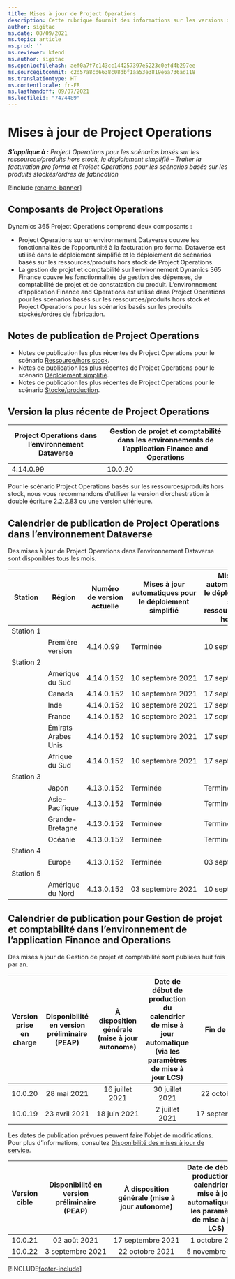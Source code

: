 ```yaml
---
title: Mises à jour de Project Operations
description: Cette rubrique fournit des informations sur les versions de Dynamics 365 Project Operations.
author: sigitac
ms.date: 08/09/2021
ms.topic: article
ms.prod: ''
ms.reviewer: kfend
ms.author: sigitac
ms.openlocfilehash: aef0a7f7c143cc144257397e5223c0efd4b297ee
ms.sourcegitcommit: c2d57a8cd6638c08dbf1aa53e3819e6a736ad118
ms.translationtype: HT
ms.contentlocale: fr-FR
ms.lasthandoff: 09/07/2021
ms.locfileid: "7474489"
---
```

# <a name="project-operations-updates"></a>Mises à jour de Project Operations

_**S’applique à :** Project Operations pour les scénarios basés sur les ressources/produits hors stock, le déploiement simplifié – Traiter la facturation pro forma et Project Operations pour les scénarios basés sur les produits stockés/ordres de fabrication_

[!include [rename-banner](~/includes/cc-data-platform-banner.md)]

## <a name="project-operations-components"></a>Composants de Project Operations

Dynamics 365 Project Operations comprend deux composants :

- Project Operations sur un environnement Dataverse couvre les fonctionnalités de l’opportunité à la facturation pro forma. Dataverse est utilisé dans le déploiement simplifié et le déploiement de scénarios basés sur les ressources/produits hors stock de Project Operations.
- La gestion de projet et comptabilité sur l’environnement Dynamics 365 Finance couvre les fonctionnalités de gestion des dépenses, de comptabilité de projet et de constatation du produit. L’environnement d’application Finance and Operations est utilisé dans Project Operations pour les scénarios basés sur les ressources/produits hors stock et Project Operations pour les scénarios basés sur les produits stockés/ordres de fabrication.

## <a name="project-operations-release-notes"></a>Notes de publication de Project Operations
- Notes de publication les plus récentes de Project Operations pour le scénario [Ressource/hors stock](whats-new-august-2021-resource-based.md).
- Notes de publication les plus récentes de Project Operations pour le scénario [Déploiement simplifié](../pro/whats-new/whats-new-august-2021-lite.md).
- Notes de publication les plus récentes de Project Operations pour le scénario [Stocké/production](../prod-pma/whats-new/whats-new-jul-2021-stocked.md).

## <a name="project-operations-latest-version"></a>Version la plus récente de Project Operations

| Project Operations dans l’environnement Dataverse | Gestion de projet et comptabilité dans les environnements de l’application Finance and Operations | 
| --- | --- |
| 4.14.0.99 | 10.0.20 |

Pour le scénario Project Operations basés sur les ressources/produits hors stock, nous vous recommandons d’utiliser la version d’orchestration à double écriture 2.2.2.83 ou une version ultérieure.

## <a name="release-schedule-for-project-operations-on-dataverse-environment"></a>Calendrier de publication de Project Operations dans l’environnement Dataverse

Des mises à jour de Project Operations dans l’environnement Dataverse sont disponibles tous les mois. 

| Station | Région | Numéro de version actuelle | Mises à jour automatiques pour le déploiement simplifié | Mises à jour automatiques pour le déploiement basé sur les ressources/produits hors stock | Prochain numéro de version | Prochaine version généralement disponible |
|-----------|-----------------------|-----------------|--------------------|---------------------|---------------------|---------------------|
| Station 1 |   &nbsp;              |    &nbsp;       | &nbsp;             |      &nbsp;         |      &nbsp;         |      &nbsp;         |
|   &nbsp;  | Première version         |  4.14.0.99      | Terminée           | 10 septembre 2021  | À définir                 | 01 octobre 2021    |
| Station 2 |   &nbsp;              |    &nbsp;       | &nbsp;             |      &nbsp;         |      &nbsp;         |      &nbsp;         |
|   &nbsp;  | Amérique du Sud         |  4.14.0.152     | 10 septembre 2021 | 17 septembre 2021  | À définir                 | 01 octobre 2021    |
|    &nbsp; | Canada                |  4.14.0.152     | 10 septembre 2021 | 17 septembre 2021  | À définir                 | 01 octobre 2021    |
|   &nbsp;  | Inde                 |  4.14.0.152     | 10 septembre 2021 | 17 septembre 2021  | À définir                 | 01 octobre 2021    |
|   &nbsp;  | France                |  4.14.0.152     | 10 septembre 2021 | 17 septembre 2021  | À définir                 | 01 octobre 2021    |
|   &nbsp;  | Émirats Arabes Unis  |  4.14.0.152     | 10 septembre 2021 | 17 septembre 2021  | À définir                 | 01 octobre 2021    |
|   &nbsp;  | Afrique du Sud          |  4.14.0.152     | 10 septembre 2021 | 17 septembre 2021  | À définir                 | 01 octobre 2021    |
| Station 3 |      &nbsp;           |     &nbsp;      |     &nbsp;         |      &nbsp;         |      &nbsp;         |      &nbsp;         |
|   &nbsp;  | Japon                 |  4.13.0.152     | Terminée           | Terminée            | 4.14.0.152          | 10 septembre 2021  |
|   &nbsp;  | Asie-Pacifique          |  4.13.0.152     | Terminée           | Terminée            | 4.14.0.152          | 10 septembre 2021  |
|   &nbsp;  | Grande-Bretagne         |  4.13.0.152     | Terminée           | Terminée            | 4.14.0.152          | 10 septembre 2021  |
|   &nbsp;  | Océanie               |  4.13.0.152     | Terminée           | Terminée            | 4.14.0.152          | 10 septembre 2021  |
| Station 4 |     &nbsp;            |     &nbsp;      |     &nbsp;         |      &nbsp;         |      &nbsp;         |      &nbsp;         |
|   &nbsp;  | Europe                |  4.13.0.152     | Terminée           | 03 septembre 2021  | 4.14.0.152          | 17 septembre 2021  |
| Station 5 |     &nbsp;            |     &nbsp;      |     &nbsp;         |      &nbsp;         |      &nbsp;         |      &nbsp;         |
|   &nbsp;  | Amérique du Nord         |  4.13.0.152     | 03 septembre 2021 | 10 septembre 2021  | 4.14.0.152          | 24 septembre 2021  |


## <a name="release-schedule-for-project-management-and-accounting-in-the-finance-and-operations-apps-environment"></a>Calendrier de publication pour Gestion de projet et comptabilité dans l’environnement de l’application Finance and Operations

Des mises à jour de Gestion de projet et comptabilité sont publiées huit fois par an.

|          Version prise en charge          | Disponibilité en version préliminaire (PEAP) | À disposition générale (mise à jour autonome) | Date de début de production du calendrier de mise à jour automatique (via les paramètres de mise à jour LCS) |   Fin de service   |
|:-------------------------:|:---------------------------:|:---------------------------------:|:--------------------------------------------------------------------:|:------------------:|
|          10.0.20          |         28 mai 2021        |           16 juillet 2021           |                             30 juillet 2021                             |  22 octobre 2021  |
|          10.0.19          |        23 avril 2021       |            18 juin 2021           |                             2 juillet 2021                             | 17 septembre 2021 |



Les dates de publication prévues peuvent faire l’objet de modifications. Pour plus d’informations, consultez [Disponibilité des mises à jour de service](/dynamics365/fin-ops-core/fin-ops/get-started/public-preview-releases?toc=%2fdynamics365%2ffinance%2ftoc.json).

|          Version cible          | Disponibilité en version préliminaire (PEAP) | À disposition générale (mise à jour autonome) | Date de début de production du calendrier de mise à jour automatique (via les paramètres de mise à jour LCS) |   Fin de service   |
|:-------------------------:|:---------------------------:|:---------------------------------:|:--------------------------------------------------------------------:|:------------------:|
|          10.0.21          |         02 août 2021     |           17 septembre 2021      |                             1 octobre 2021                           |  10 décembre 2021  |
|          10.0.22          |      3 septembre 2021      |          22 octobre 2021         |                           5 novembre 2021                           |  14 janvier 2022  |

[!INCLUDE[footer-include](../includes/footer-banner.md)]
